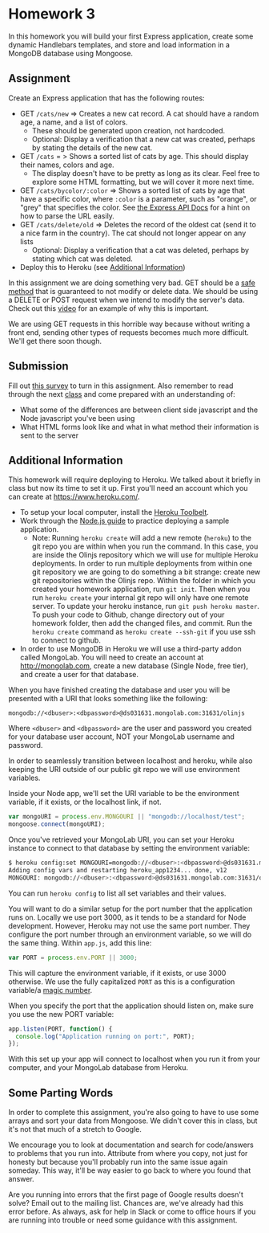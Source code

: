 # Homework 3
In this homework you will build your first Express application, create some dynamic Handlebars templates, and store and load information in a MongoDB database using Mongoose.
## Assignment
Create an Express application that has the following routes:
* GET `/cats/new` => Creates a new cat record. A cat should have a random age, a name, and a list of colors.
  * These should be generated upon creation, not hardcoded.
  * Optional: Display a verification that a new cat was created, perhaps by stating the details of the new cat.
* GET `/cats` = > Shows a sorted list of cats by age. This should display their names, colors and age.
  * The display doesn't have to be pretty as long as its clear. Feel free to explore some HTML formatting, but we will cover it more next time.
* GET `/cats/bycolor/:color` => Shows a sorted list of cats by age that have a specific color, where `:color` is a parameter, such as "orange", or "grey" that specifies the color. See [the Express API Docs](http://expressjs.com/4x/api.html#req.params) for a hint on how to parse the URL easily.
* GET `/cats/delete/old` => Deletes the record of the oldest cat (send it to a nice farm in the country). The cat should not longer appear on any lists
  * Optional: Display a verification that a cat was deleted, perhaps by stating which cat was deleted.
* Deploy this to Heroku (see [Additional Information](#additional-information))

In this assignment we are doing something very bad. GET should be a [safe method](http://en.wikipedia.org/wiki/Hypertext_Transfer_Protocol#Safe_methods) that is guaranteed to not modify or delete data. We should be using a DELETE or POST request when we intend to modify the server's data. Check out this [video](https://www.youtube.com/watch?v=cIliEo0zOwg) for an example of why this is important.

We are using GET requests in this horrible way because without writing a front end, sending other types of requests becomes much more difficult. We'll get there soon though.
## Submission
Fill out [this survey](http://goo.gl/forms/pzXSFUl10f) to turn in this assignment.
Also remember to read through the next [class](../class4) and come prepared with an understanding of:
* What some of the differences are between client side javascript and the Node javascript you've been using
* What HTML forms look like and what in what method their information is sent to the server


## Additional Information
This homework will require deploying to Heroku. We talked about it briefly in class but now its time to set it up.
First you'll need an account which you can create at https://www.heroku.com/.

* To setup your local computer, install the [Heroku Toolbelt](https://toolbelt.heroku.com/debian).
* Work through the [Node.js guide](https://devcenter.heroku.com/articles/getting-started-with-nodejs#introduction) to practice deploying a sample application.
  * Note: Running `heroku create` will add a new remote (`heroku`) to the git repo you are within when you run the command.
    In this case, you are inside the Olinjs repository which we will use for multiple Heroku deployments.
    In order to run multiple deployments from within one git repository we are going to do something a bit strange:
    create new git repositories within the Olinjs repo. Within the folder in which you created your homework application,
    run `git init`. Then when you run `heroku create` your internal git repo will only have one remote server.
    To update your heroku instance, run `git push heroku master`.
    To push your code to Github, change directory out of your homework folder, then add the changed files, and commit.
    Run the `heroku create` command as `heroku create --ssh-git` if you use ssh to connect to github.
* In order to use MongoDB in Heroku we will use a third-party addon called MongoLab.
  You will need to create an account at http://mongolab.com, create a new database (Single Node, free tier), and create a user for that database.

When you have finished creating the database and user you will be presented with a URI that looks something like the following:
```
mongodb://<dbuser>:<dbpassword>@ds031631.mongolab.com:31631/olinjs
```
Where `<dbuser>` and `<dbpassword>` are the user and password you created for your database user account,
NOT your MongoLab username and password.

In order to seamlessly transition between localhost and heroku, while also keeping the URI outside of our public git repo we will use environment variables.

Inside your Node app, we'll set the URI variable to be the environment variable, if it exists, or the localhost link, if not.
```javascript
var mongoURI = process.env.MONGOURI || "mongodb://localhost/test";
mongoose.connect(mongoURI);
```
Once you've retrieved your MongoLab URI, you can set your Heroku instance to connect to that database by setting the environment variable:
```sh
$ heroku config:set MONGOURI=mongodb://<dbuser>:<dbpassword>@ds031631.mongolab.com:31631/olinjs
Adding config vars and restarting heroku_app1234... done, v12
MONGOURI: mongodb://<dbuser>:<dbpassword>@ds031631.mongolab.com:31631/olinjs
```
You can run `heroku config` to list all set variables and their values.

You will want to do a similar setup for the port number that the application runs on.
Locally we use port 3000, as it tends to be a standard for Node development.
However, Heroku may not use the same port number.
They configure the port number through an environment variable, so we will do the same thing.
Within `app.js`, add this line:
```javascript
var PORT = process.env.PORT || 3000;
```
This will capture the environment variable, if it exists, or use 3000 otherwise.
We use the fully capitalized `PORT` as this is a configuration variable/a [magic number](http://en.wikipedia.org/wiki/Magic_number_%28programming%29).

When you specify the port that the application should listen on, make sure you use the new PORT variable:
```javascript
app.listen(PORT, function() {
  console.log("Application running on port:", PORT);
});
```

With this set up your app will connect to localhost when you run it from your computer, and your MongoLab database from Heroku.
## Some Parting Words
In order to complete this assignment, you're also going to have to use some arrays and sort your data from Mongoose. We didn't cover this in class, but it's not that much of a stretch to Google.

We encourage you to look at documentation and search for code/answers to problems that you run into. Attribute from where you copy, not just for honesty but because you'll probably run into the same issue again someday. This way, it'll be way easier to go back to where you found that answer.

Are you running into errors that the first page of Google results doesn't solve? Email out to the mailing list. Chances are, we've already had this error before.
As always, ask for help in Slack or come to office hours if you are running into trouble or need some guidance with this assignment.
